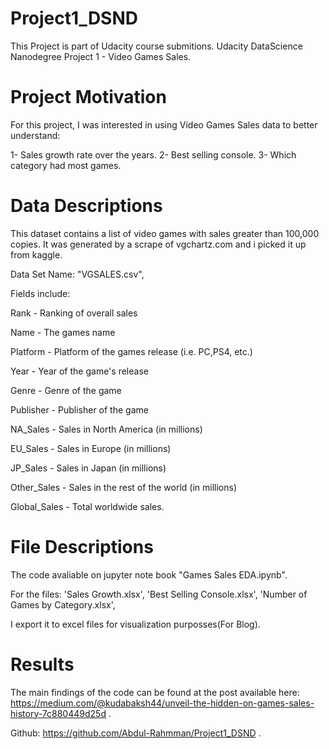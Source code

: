 # Project1_DSND
This Project is part of Udacity course submitions.
Udacity DataScience Nanodegree Project 1 - Video Games Sales.


# Project Motivation

For this project, I was interested in using Video Games Sales data to better understand:

1- Sales growth rate over the years.
2- Best selling console.
3- Which category had most games.



# Data Descriptions 

This dataset contains a list of video games with sales greater than 100,000 copies. It was generated by a scrape of vgchartz.com and i picked it up from kaggle.

Data Set Name: "VGSALES.csv",

Fields include:

   Rank - Ranking of overall sales

   Name - The games name

   Platform - Platform of the games release (i.e. PC,PS4, etc.)

   Year - Year of the game's release

   Genre - Genre of the game

   Publisher - Publisher of the game

   NA_Sales - Sales in North America (in millions)

   EU_Sales - Sales in Europe (in millions)

   JP_Sales - Sales in Japan (in millions)

   Other_Sales - Sales in the rest of the world (in millions)

   Global_Sales - Total worldwide sales.


# File Descriptions 

The code avaliable on jupyter note book "Games Sales EDA.ipynb".

For the files:
'Sales Growth.xlsx',
'Best Selling Console.xlsx',
'Number of Games by Category.xlsx',

I export it to excel files for visualization purposses(For Blog).


# Results

The main findings of the code can be found at the post available here: https://medium.com/@kudabaksh44/unveil-the-hidden-on-games-sales-history-7c880449d25d .

Github: https://github.com/Abdul-Rahmman/Project1_DSND   .

